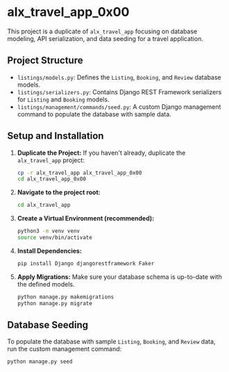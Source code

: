 # alx_travel_app_0x00

This project is a duplicate of `alx_travel_app` focusing on database modeling, API serialization, and data seeding for a travel application.

## Project Structure

- `listings/models.py`: Defines the `Listing`, `Booking`, and `Review` database models.
- `listings/serializers.py`: Contains Django REST Framework serializers for `Listing` and `Booking` models.
- `listings/management/commands/seed.py`: A custom Django management command to populate the database with sample data.

## Setup and Installation

1.  **Duplicate the Project:**
    If you haven't already, duplicate the `alx_travel_app` project:
    ```bash
    cp -r alx_travel_app alx_travel_app_0x00
    cd alx_travel_app_0x00
    ```

2.  **Navigate to the project root:**
    ```bash
    cd alx_travel_app
    ```

3.  **Create a Virtual Environment (recommended):**
    ```bash
    python3 -m venv venv
    source venv/bin/activate
    ```

4.  **Install Dependencies:**
    ```bash
    pip install Django djangorestframework Faker
    ```

5.  **Apply Migrations:**
    Make sure your database schema is up-to-date with the defined models.
    ```bash
    python manage.py makemigrations
    python manage.py migrate
    ```

## Database Seeding

To populate the database with sample `Listing`, `Booking`, and `Review` data, run the custom management command:

```bash
python manage.py seed
